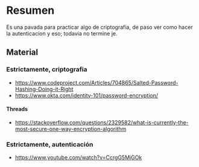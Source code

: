 # Resumen
Es una pavada para practicar algo de criptografia, de paso ver como hacer la autenticacion y eso; todavia no termine je.
## Material

### Estrictamente, criptografia
- https://www.codeproject.com/Articles/704865/Salted-Password-Hashing-Doing-it-Right
-  https://www.okta.com/identity-101/password-encryption/

#### Threads
- https://stackoverflow.com/questions/2329582/what-is-currently-the-most-secure-one-way-encryption-algorithm

### Estrictamente, autenticación
- https://www.youtube.com/watch?v=CcrgG5MjGOk
